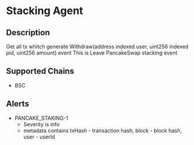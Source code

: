 # Stacking Agent

## Description
Get all tx whitch generate  Withdraw(address indexed user, uint256 indexed pid, uint256 amount) event
This is Leave PancakeSwap stacking event


## Supported Chains

- BSC

## Alerts


- PANCAKE_STAKING-1
  - Severity is info
  - metadata contains txHash - transaction hash, block - block hash, user - userId

